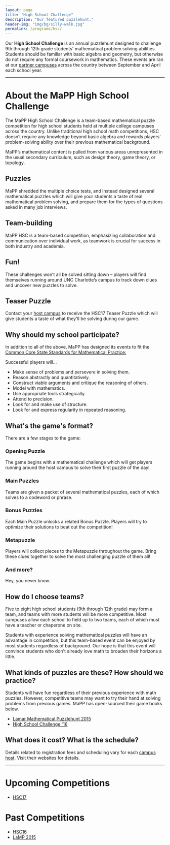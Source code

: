```yaml
---
layout: page
title: "High School Challenge"
description: "Our featured puzzlehunt."
header-img: "img/bg/silly-walk.jpg"
permalink: /programs/hsc/
---
```


Our **High School Challenge** is an annual puzzlehunt designed to challenge
9th through 12th grade students' mathematical problem solving abilities.
Students should be familiar with basic algebra and geometry, but otherwise
do not require any formal coursework in mathematics.
These events are ran at our [partner campuses](/campuses/) across the country
between September and April each school year.

---

# About the MaPP High School Challenge

The MaPP High School Challenge is a team-based mathematical puzzle
competition for high school students held at multiple college campuses across
the country. Unlike traditional high school math competitions, HSC doesn’t
require any knowledge
beyond basic algebra and rewards players’ problem-solving ability over their
previous mathematical background.

MaPP’s mathematical content is pulled from various areas unrepresented in the
usual secondary curriculum, such as design theory, game theory, or topology.

## Puzzles

MaPP shredded the multiple choice tests, and instead designed several
mathematical puzzles which will give your students a taste of real mathematical
problem solving, and prepare them for the types of questions asked in many job
interviews.

## Team-building

MaPP HSC is a team-based competition, emphasizing collaboration and
communication over individual work, as teamwork is crucial for success in both
industry and academia.

## Fun!

These challenges won’t all be solved sitting down – players will find themselves running around UNC Charlotte’s campus to track down clues and uncover new puzzles to solve.

## Teaser Puzzle

Contact your [host campus](/campuses/) to receive the HSC17 Teaser Puzzle
which will give students a taste of what they'll be solving during our game.

## Why should my school participate?

In addition to all of the above, MaPP has designed its events to fit the
[Common Core State Standards for Mathematical Practice:][common core]

[common core]: http://www.corestandards.org/Math/Practice/

Successful players will...

- Make sense of problems and persevere in solving them.
- Reason abstractly and quantitatively.
- Construct viable arguments and critique the reasoning of others.
- Model with mathematics.
- Use appropriate tools strategically.
- Attend to precision.
- Look for and make use of structure.
- Look for and express regularity in repeated reasoning.


## What's the game's format?

There are a few stages to the game:

### Opening Puzzle

The game begins with a mathematical challenge which will get
players running around the host campus to solve their first puzzle
of the day!

### Main Puzzles

Teams are given a packet of several mathematical puzzles, each of
which solves to a codeword or phrase.

### Bonus Puzzles

Each Main Puzzle unlocks a related Bonus Puzzle. Players will try
to optimize their solutions to beat out the competition!

### Metapuzzle

Players will collect pieces to the Metapuzzle throughout the game.
Bring these clues together to solve the most challenging puzzle of
them all!

### And more?

Hey, you never know.


## How do I choose teams?

Five to eight high school students (9th through 12th grade) may form a team,
and teams with more students will be more competitive. Most campuses allow
each school to field up to two teams, each of which must have a teacher or
chaperone on site.

Students with experience solving mathematical puzzles will have an advantage in
competition, but this team-based event can be enjoyed by most students
regardless of background. Our hope is that this event will convince students who
don't already love math to broaden their horizons a little.

## What kinds of puzzles are these? How should we practice?

Students will have fun regardless of their previous experience with math
puzzles. However, competitive teams may want to try their hand at solving
problems from previous games. MaPP has open-sourced their game books below.

- [Lamar Mathematical Puzzlehunt 2015][lamp2015]
- [High School Challenge '16][hsc16]

[lamp2015]: https://github.com/MaPPmath/lamp-2015/raw/master/booklet.pdf
[hsc16]: https://github.com/MaPPmath/hsc16/raw/master/booklet.pdf

## What does it cost? What is the schedule?

Details related to registration fees and scheduling vary for each
[campus host](/campuses/). Visit their websites for details.

---

# Upcoming Competitions

* [HSC17](/programs/hsc/17/)

# Past Competitions

* [HSC16](/programs/hsc/16/)
* [LaMP 2015](/programs/hsc/lamp2015/)
